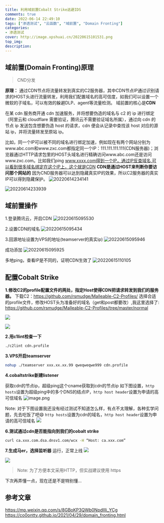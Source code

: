 ```yaml
---
title: 利用域前置Cobalt Strike逃避IDS
comments: true
date: 2022-06-14 22:49:10
tags: ["渗透测试", "云函数", "域前置", "Domain Fronting"]
categories:
- 渗透测试
cover: http://image.xpshuai.cn/20220615101531.png
top_img:
description:
---
```



## 域前置(Domain Fronting)原理
> CND分发


**原理：** 通过CDN节点将流量转发到真实的C2服务器，其中CDN节点IP通过识别请求的HOST头进行流量转发，利用我们配置域名的高可信度，如我们可以设置一个微软的子域名，可以有效的躲避DLP、agent等流量检测。
域前置的核心是**CDN**

在某 cdn 服务商开通 cdn 加速服务，并将想要伪造的域名与 c2 的 ip 进行绑定（阿里云和 cloudflare 需要验证，腾讯云不需要验证域名所属），通过向 cdn 的节点 ip 发送包含想要伪造 host 的请求，cdn 便会从记录中查找该 host 对应的源站 ip，并将流量转发至原站 ip。

比如，同一个IP可以被不同的域名进行绑定加速，例如现在有两个网站分别为www.abc.com和www.zxc.com都指定同一个IP：111.111.111.111(CDN服务器)；浏览器通过HTTP请求包里的HOST头域名进行精确访问www.abc.com还是访问www.zxc.com。比如我们ping www.xxxx.com得到一个IP，通过IP反查域名,可以看到很多域名绑定在这个IP上，这个就是CDN
**CDN是通过HOST来判断你要访问那个网站的**
因为CND服务器可以达到隐藏真实IP的效果，所以C2服务器的真实IP可以得到隐藏保护。
![20220614234141](http://image.xpshuai.cn/20220614234141.png)

![20220614233939](http://image.xpshuai.cn/20220614233939.png)



## 域前置操作
1.登录腾讯云，开启CDN
![20220615095530](http://image.xpshuai.cn/20220615095530.png)


2.设置CDN的域名
![20220615095434](http://image.xpshuai.cn/20220615095434.png)


3.回源地址设置为VPS的地址(teamserver的真实ip)
![20220615095946](http://image.xpshuai.cn/20220615095946.png)

成功添加
![20220615095925](http://image.xpshuai.cn/20220615095925.png)


多地ping，查看IP是不同的，证明CDN生效了
![20220615110105](http://image.xpshuai.cn/20220615110105.png)



## 配置Cobalt Strike
**1.修改C2的profile配置文件的两处，指定Host使得CDN把请求转发到我们的服务器。**
下载C2：https://github.com/rsmudge/Malleable-C2-Profiles/
选择合适的profile文件，修改HOST头为准备好的域名（get和post都要改）,我这里选择了: https://github.com/rsmudge/Malleable-C2-Profiles/tree/master/normal  


![](http://image.xpshuai.cn/20220615100944.png)


![](http://image.xpshuai.cn/20220615101016.png)





**2.用c1lint检查一下**
```bash
./c2lint cdn.profile
```




**3.VPS开启teamserver**
```bash
nohup ./teamserver xxx.xx.xx.99 qweqweqwe999 cdn.profile
```


**4.cobaltstrike新建listener**

获取cdn的节点ip，超级ping这个cname获取到cdn的节点ip
如下图设置，`http hosts`设置为超级ping中的多个DNS的结点IP，`http host header`设置为申请的高可信域名
![image.png](http://image.xpshuai.cn/image.png.png)



Note:
对于下图设置我还没有经过测试不知道怎么样，有点不太理解，各种玄学问题，先去吃饭了吧:smile:
`http hosts`设置为cdn的域名，`http host header`设置为申请的高可信域名
![](http://image.xpshuai.cn/20220615101531.png)


**6.测试通过cdn是否能指向到我们的cobalt strike**
```bash
curl ca.xxx.com.dsa.dnsv1.com/wcx -H “Host: ca.xxx.com”
```



**7.生成马er，选择监听器**
运行，正常上线
![](http://image.xpshuai.cn/20220615112633.png)

![](http://image.xpshuai.cn/20220615113147.png)


> Note: 为了方便本文采用HTTP，但实战建议使用 https

下次再弄懂一点，现在还是不是特别懂...


## 参考文章
https://mp.weixin.qq.com/s/8GBoKP3QWb0NpdllIi_YCg
https://co0ontty.github.io/2021/04/29/domain_fronting.html

